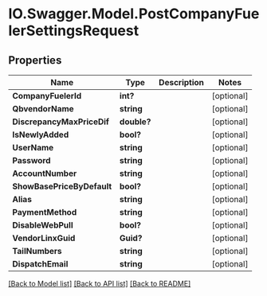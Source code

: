 # IO.Swagger.Model.PostCompanyFuelerSettingsRequest
## Properties

Name | Type | Description | Notes
------------ | ------------- | ------------- | -------------
**CompanyFuelerId** | **int?** |  | [optional] 
**QbvendorName** | **string** |  | [optional] 
**DiscrepancyMaxPriceDif** | **double?** |  | [optional] 
**IsNewlyAdded** | **bool?** |  | [optional] 
**UserName** | **string** |  | [optional] 
**Password** | **string** |  | [optional] 
**AccountNumber** | **string** |  | [optional] 
**ShowBasePriceByDefault** | **bool?** |  | [optional] 
**Alias** | **string** |  | [optional] 
**PaymentMethod** | **string** |  | [optional] 
**DisableWebPull** | **bool?** |  | [optional] 
**VendorLinxGuid** | **Guid?** |  | [optional] 
**TailNumbers** | **string** |  | [optional] 
**DispatchEmail** | **string** |  | [optional] 

[[Back to Model list]](../README.md#documentation-for-models) [[Back to API list]](../README.md#documentation-for-api-endpoints) [[Back to README]](../README.md)

